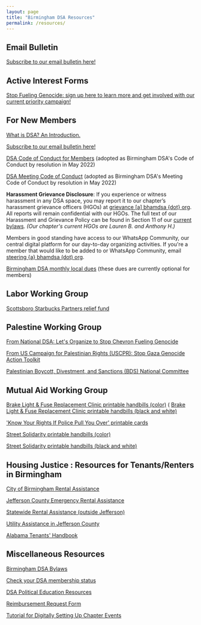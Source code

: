 ```yaml
---
layout: page
title: "Birmingham DSA Resources"
permalink: /resources/
---
```

## Email Bulletin

[Subscribe to our email bulletin here!](https://actionnetwork.org/forms/birmingham-dsa-e-mail-bulletin-subscription-form/)

## Active Interest Forms

[Stop Fueling Genocide: sign up here to learn more and get involved with our current priority campaign!](https://actionnetwork.org/forms/stop-fueling-genocide-birmingham-local-campaign-sign-up)

## For New Members

[What is DSA? An Introduction.](https://www.dsausa.org/organize/intro_to_dsa/)

[Subscribe to our email bulletin here!](https://actionnetwork.org/forms/birmingham-dsa-biweekly-bulletin-subscription-form)

[DSA Code of Conduct for Members](https://www.dsausa.org/dsa-code-of-conduct-for-members/) (adopted as Birmingham DSA's Code of Conduct by resolution in May 2022)

[DSA Meeting Code of Conduct](https://www.dsausa.org/resources/harassment-and-grievance/dsa-meeting-code-of-conduct-4-7-2020/) (adopted as Birmingham DSA's Meeting Code of Conduct by resolution in May 2022)

<b>Harassment Grievance Disclosure</b>: If you experience or witness harassment in any DSA space, you may report it to our chapter’s harassment grievance officers (HGOs) at <a href="mailto:grievance@bhamdsa.org">grievance [a] bhamdsa {dot} org</a>. All reports will remain confidential with our HGOs. The full text of our Harassment and Grievance Policy can be found in Section 11 of our [current bylaws](https://docs.google.com/document/d/1bCHmNySr400hc7KN5xE4JOXYeaiOMRjOs1jGMIfEx40/edit?usp=sharing). <i>(Our chapter's current HGOs are Lauren B. and Anthony H.)</i>

Members in good standing have access to our WhatsApp Community, our central digital platform for our day-to-day organizing activities. If you're a member that would like to be added to or WhatsApp Community, email <a href="mailto:steering@bhamdsa.org?subject=WhatsApp Community Access">steering {a} bhamdsa (dot) org</a>.

[Birmingham DSA monthly local dues](https://donorbox.org/bham-dsa-monthly-dues) (these dues are currently optional for members)

## Labor Working Group

[Scottsboro Starbucks Partners relief fund](https://www.gofundme.com/f/relief-fund-for-scottsboro-starbucks-partners)

## Palestine Working Group

[From National DSA: Let's Organize to Stop Chevron Fueling Genocide](https://www.dsausa.org/democratic-left/lets-organize-to-stop-chevron-fueling-genocide/)

[From US Campaign for Palestinian Rights (USCPR): Stop Gaza Genocide Action Toolkit](https://uscpr.org/stopgazagenocide/)

[Palestinian Boycott, Divestment, and Sanctions (BDS) National Committee](https://bdsmovement.net)

## Mutual Aid Working Group

[Brake Light & Fuse Replacement Clinic printable handbills (color)](https://drive.google.com/file/d/1i0H_jDxr_IonS8GO_Y8X1UxgrbIoT4MK/view?usp=sharing)
(
[Brake Light & Fuse Replacement Clinic printable handbills (black and white)](https://drive.google.com/file/d/1VozYZU_77biCPs_xWoYE4-Rq1V1fR1h8/view?usp=drive_link)

['Know Your Rights If Police Pull You Over' printable cards](https://drive.google.com/file/d/1KyZB6f0ckAcGf3zVB_9mLcFjYDiOLK_Q/view)

[Street Solidarity printable handbills (color)](https://drive.google.com/file/d/17skIkCKnchRKWCcEzpaMqSyIr4XiOHjI/view?usp=sharing)

[Street Solidarity printable handbills (black and white)](https://drive.google.com/file/d/1o80IsfPr4sq1FbjNGrQJ095dFuOtKIO1/view?usp=sharing)


## Housing Justice : Resources for Tenants/Renters in Birmingham

[City of Birmingham Rental Assistance](https://www.birminghamal.gov/covidrent)

[Jefferson County Emergency Rental Assistance](https://www.jccal.org/Default.asp?ID=2214&pg=Emergency+Rental+Assistance+Program+%28ERAP%29)

[Statewide Rental Assistance (outside Jefferson)](https://eraalabama.com/)

[Utility Assistance in Jefferson County](https://www.caaneal.org/liheap/)

[Alabama Tenants' Handbook](https://www.alabamalegalhelp.org/files/A2447EEE-F644-D86C-0EED-38CCDA102137/attachments/D58BD7A6-D99A-93CB-F1B6-D0BF0AE6B7B3/352521AlabamaTenantsHandbook122006.pdf)

## Miscellaneous Resources

[Birmingham DSA Bylaws](https://docs.google.com/document/d/1bCHmNySr400hc7KN5xE4JOXYeaiOMRjOs1jGMIfEx40/edit?usp=sharing)

[Check your DSA membership status](https://proof.dsausa.org) 

[DSA Political Education Resources](https://education.dsausa.org/resources/)

[Reimbursement Request Form](https://forms.gle/365iJLQL7Ctb5yYr7)

[Tutorial for Digitally Setting Up Chapter Events](https://docs.google.com/document/d/1ajOgPUpSbHnrB1xi82deD2dhX0f53tlrWx6G0ScxGqM/edit?usp=sharing)
